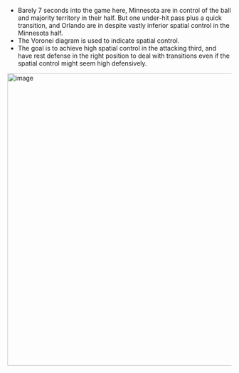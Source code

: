 * Barely 7 seconds into the game here, Minnesota are in control of the ball and majority territory in their half. 
But one under-hit pass plus a quick transition, and Orlando are in despite vastly inferior spatial control in the Minnesota half. 
* The Voronei diagram is used to indicate spatial control. 
* The goal is to achieve high spatial control in the attacking third, and have  rest defense in the right position to deal with transitions even if 
the spatial control might seem high defensively. 


<img width="656" alt="image" src="https://github.com/user-attachments/assets/95287bfe-b806-4aed-93a9-6a7e42f5a51f">
